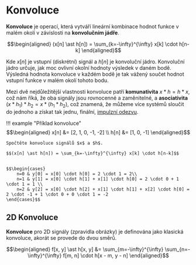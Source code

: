 # Konvoluce
__Konvoluce__ je operací, která vytváří lineární kombinace hodnot funkce v malém okolí v závislosti na __konvolučním jádře__.

$$\begin{aligned}
(x[n] \ast h[n]) = \sum_{k=-\infty}^{\infty} x[k] \cdot h[n-k]
\end{aligned}$$

Kde $x[n]$ je vstupní (diskrétní) signál a $h[n]$ je konvoluční jádro. Konvoluční jádro určuje, jak moc ovlivní okolní hodnoty výsledek v daném bodě. Výsledná hodnota konvoluce v každém bodě je tak vážený součet hodnot vstupní funkce v malém okolí tohoto bodu.

Mezi dvě nejdůležitější vlastnosti konvoluce patří __komunativita__ $x \ast h = h \ast x$, což nám říká, že oba signály jsou rovnocenné a zaměnitelné, a __asociativita__ $(x \ast h_1) \ast h_2 = x \ast (h_1 \ast h_2)$, což znamená, že můžeme více systémů sloučit do jednoho a získat tak jednu, finální, [impulzní odezvu](systemy.md#impulzni-odezva).

!!! example "Příklad konvoluce"
    $$\begin{aligned}
        x[n] &= [2, 1, 0, -1, -2] \\
        h[n] &= [1, 0, -1]
    \end{aligned}$$

    Spočtěte konvoluce signálů $x$ a $h$.

    $$(x[n] \ast h[n]) = \sum_{k=-\infty}^{\infty} x[k] \cdot h[n-k]$$


    $$\begin{cases}
        n=0 & y[0] = x[0] \cdot h[0] = 2 \cdot 1 = 2\\
        n=1 & y[1] = x[0] \cdot h[1] + x[1] \cdot h[0] = 2 \cdot 0 + 1 \cdot 1 = 1 \\
        n=2 & y[2] = x[0] \cdot h[2] + x[1] \cdot h[1] + x[2] \cdot h[0] = 2 \cdot -1 + 1 \cdot 0 + 0 \cdot 1 = -2
    \end{cases}$$
    



## 2D Konvoluce
__Konvoluce__ pro 2D signály (zpravidla obrázky) je definována jako klasická konvoluce, akorát se provede do dvou směrů.

$$\begin{aligned}
    f[x, y] \ast h[x, y] &= \sum_{m=-\infty}^{\infty} \sum_{n=-\infty}^{\infty} f[m, n] \cdot h[x - m, y - n]
\end{aligned}$$

